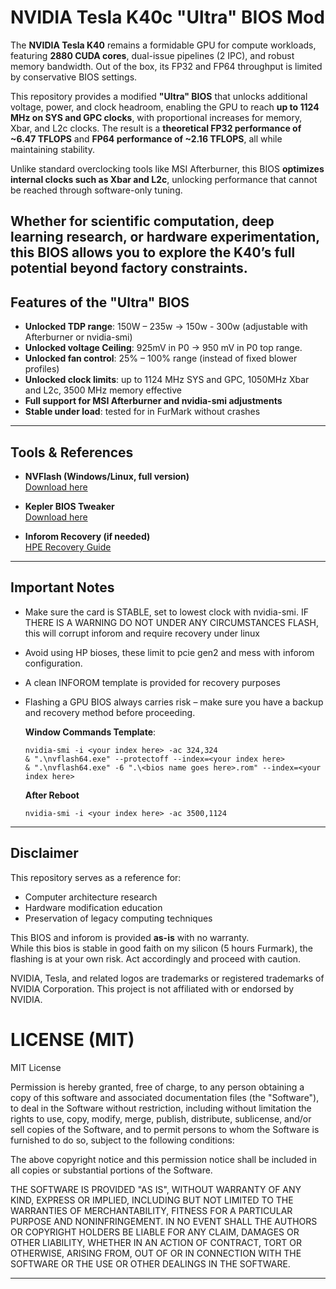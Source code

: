 # NVIDIA Tesla K40c "Ultra" BIOS Mod

The **NVIDIA Tesla K40** remains a formidable GPU for compute workloads, featuring **2880 CUDA cores**, dual-issue pipelines (2 IPC), and robust memory bandwidth. Out of the box, its FP32 and FP64 throughput is limited by conservative BIOS settings.  

This repository provides a modified **"Ultra" BIOS** that unlocks additional voltage, power, and clock headroom, enabling the GPU to reach **up to 1124 MHz on SYS and GPC clocks**, with proportional increases for memory, Xbar, and L2c clocks. The result is a **theoretical FP32 performance of ~6.47 TFLOPS** and **FP64 performance of ~2.16 TFLOPS**, all while maintaining stability.  

Unlike standard overclocking tools like MSI Afterburner, this BIOS **optimizes internal clocks such as Xbar and L2c**, unlocking performance that cannot be reached through software-only tuning.  

Whether for scientific computation, deep learning research, or hardware experimentation, this BIOS allows you to explore the K40’s full potential beyond factory constraints.
---

## Features of the "Ultra" BIOS
- **Unlocked TDP range**: 150W – 235w -> 150w - 300w (adjustable with Afterburner or nvidia-smi)  
- **Unlocked voltage Ceiling**: 925mV in P0 -> 950 mV in P0 top range.
- **Unlocked fan control**: 25% – 100% range (instead of fixed blower profiles)  
- **Unlocked clock limits**: up to 1124 MHz SYS and GPC, 1050MHz Xbar and L2c, 3500 MHz memory effective 
- **Full support for MSI Afterburner and nvidia-smi adjustments**  
- **Stable under load**: tested for in FurMark without crashes  

---

## Tools & References
- **NVFlash (Windows/Linux, full version)**  
  [Download here](https://www.techpowerup.com/download/nvidia-nvflash/)  

- **Kepler BIOS Tweaker**  
  [Download here](https://www.techpowerup.com/download/kepler-bios-tweaker/)  

- **Inforom Recovery (if needed)**  
  [HPE Recovery Guide](https://support.hpe.com/hpesc/public/docDisplay?docId=sf000073504en_us&docLocale=en_US)  

---

## Important Notes
- Make sure the card is STABLE, set to lowest clock with nvidia-smi. IF THERE IS A WARNING DO NOT UNDER ANY CIRCUMSTANCES FLASH, this will corrupt inforom and require recovery under linux
- Avoid using HP bioses, these limit to pcie gen2 and mess with inforom configuration.
- A clean INFOROM template is provided for recovery purposes
- Flashing a GPU BIOS always carries risk – make sure you have a backup and recovery method before proceeding.  

  **Window Commands Template**:
  ```
  nvidia-smi -i <your index here> -ac 324,324
  & ".\nvflash64.exe" --protectoff --index=<your index here>
  & ".\nvflash64.exe" -6 ".\<bios name goes here>.rom" --index=<your index here>
  ```

  **After Reboot**
  ```
  nvidia-smi -i <your index here> -ac 3500,1124
  ```
---

## Disclaimer
This repository serves as a reference for:
- Computer architecture research
- Hardware modification education
- Preservation of legacy computing techniques

This BIOS and inforom is provided **as-is** with no warranty.  
While this bios is stable in good faith on my silicon (5 hours Furmark), the flashing is at your own risk. Act accordingly and proceed with caution.

NVIDIA, Tesla, and related logos are trademarks or registered trademarks of NVIDIA Corporation. This project is not affiliated with or endorsed by NVIDIA.

# LICENSE (MIT)

MIT License

Permission is hereby granted, free of charge, to any person obtaining a copy
of this software and associated documentation files (the "Software"), to deal
in the Software without restriction, including without limitation the rights
to use, copy, modify, merge, publish, distribute, sublicense, and/or sell
copies of the Software, and to permit persons to whom the Software is
furnished to do so, subject to the following conditions:

The above copyright notice and this permission notice shall be included in all
copies or substantial portions of the Software.

THE SOFTWARE IS PROVIDED "AS IS", WITHOUT WARRANTY OF ANY KIND, EXPRESS OR
IMPLIED, INCLUDING BUT NOT LIMITED TO THE WARRANTIES OF MERCHANTABILITY,
FITNESS FOR A PARTICULAR PURPOSE AND NONINFRINGEMENT. IN NO EVENT SHALL THE
AUTHORS OR COPYRIGHT HOLDERS BE LIABLE FOR ANY CLAIM, DAMAGES OR OTHER
LIABILITY, WHETHER IN AN ACTION OF CONTRACT, TORT OR OTHERWISE, ARISING FROM,
OUT OF OR IN CONNECTION WITH THE SOFTWARE OR THE USE OR OTHER DEALINGS IN THE
SOFTWARE.


---
